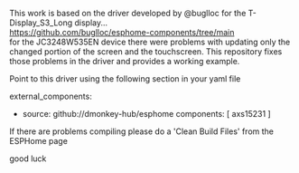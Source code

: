 This work is based on the driver developed by @buglloc for the T-Display_S3_Long display...<br>
https://github.com/buglloc/esphome-components/tree/main<br>
for the JC3248W535EN device there were problems with updating only the changed portion of the screen and the touchscreen.
This repository fixes those problems in the driver and provides a working example.

Point to this driver using the following section in your yaml file

external_components:
  - source: github://dmonkey-hub/esphome
    components: [ axs15231 ] 

If there are problems compiling please do a 'Clean Build Files' from the ESPHome page

good luck
